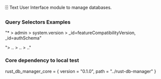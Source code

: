 🗄️ Text User Interface module to manage databases.

### Query Selectors Examples

"* > admin > system.version > _id=featureCompatibilityVersion, _id=authSchema"

"> .. > .. > .."

### Core dependency to local test

rust_db_manager_core = { version = "0.1.0", path = "../rust-db-manager" }